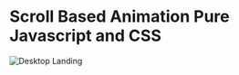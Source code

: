 # Scroll Based Animation Pure Javascript and CSS


![Desktop Landing](https://github.com/user-attachments/assets/75b34f6a-53d2-4611-b946-ef8d73c1f546)
